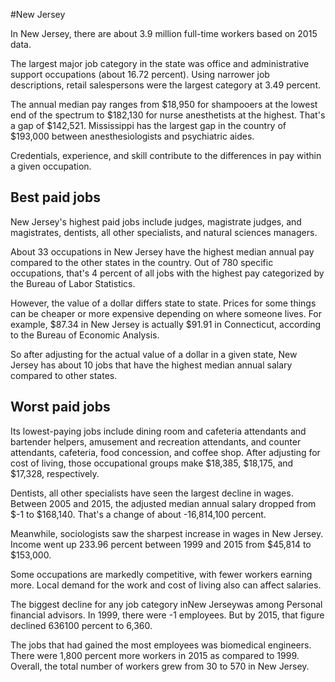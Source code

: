 

#New Jersey

In New Jersey, there are about 3.9 million full-time workers based on 2015 data.

The largest major job category in the state was office and administrative support occupations (about 16.72 percent). Using narrower job descriptions, retail salespersons were the largest category at 3.49 percent.
               
The annual median pay ranges from $18,950 for shampooers at the lowest end of the spectrum to  $182,130 for nurse anesthetists at the highest. That's a gap of $142,521. Mississippi has the largest gap in the country of $193,000 between anesthesiologists and psychiatric aides.
          
Credentials, experience, and skill contribute to the differences in pay within a given occupation.

## Best paid jobs
New Jersey's highest paid jobs include <span class='occ_title_em'>judges, magistrate judges, and magistrates, dentists, all other specialists</span>, and <span class='occ_title_em'>natural sciences managers</span>.
               
About 33 occupations in New Jersey have the highest median annual pay compared to the other states in the country. Out of 780 specific occupations, that's 4 percent of all jobs with the highest pay categorized by the Bureau of Labor Statistics.
               
However, the value of a dollar differs state to state. Prices for some things can be cheaper or more expensive depending on where someone lives. For example, $87.34 in New Jersey is actually $91.91 in Connecticut, according to the Bureau of Economic Analysis.
               
So after adjusting for the actual value of a dollar in a given state, New Jersey has about 10 jobs that have the highest median annual salary compared to other states.
               
## Worst paid jobs

Its lowest-paying jobs include <span class='occ_title_em'>dining room and cafeteria attendants and bartender helpers</span>, <span class='occ_title_em'>amusement and recreation attendants</span>, and <span class='occ_title_em'>counter attendants, cafeteria, food concession, and coffee shop</span>. After adjusting for cost of living, those occupational groups make $18,385,  $18,175, and  $17,328, respectively.
               
<span class='occ_title_em'>Dentists, all other specialists</span> have seen the largest decline in wages. Between 2005 and 2015, the adjusted median annual salary dropped from $-1 to $168,140. That's a change of about -16,814,100 percent.
               
Meanwhile, <span class='occ_title_em'>sociologists</span> saw the sharpest increase in wages in New Jersey. Income went up 233.96 percent between 1999 and 2015 from $45,814 to $153,000.

Some occupations are markedly competitive, with fewer workers earning more. Local demand for the work and cost of living also can affect salaries.

            
The biggest decline for any job category inNew Jerseywas among <span class='occ_title_em'>Personal financial advisors</span>. In 1999, there were -1 employees. But by 2015, that figure declined 636100 percent to 6,360. 
               
The jobs that had gained the most employees was biomedical engineers. There were 1,800 percent more workers in 2015 as compared to 1999. Overall, the total number of workers grew from 30 to 570 in New Jersey.
